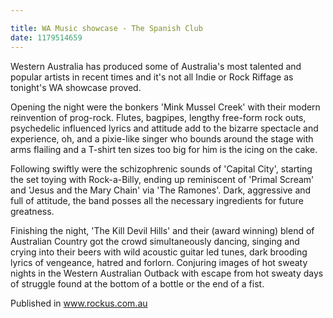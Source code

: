 ```yaml
---

title: WA Music showcase - The Spanish Club
date: 1179514659
---
```

Western Australia has produced some of Australia's most talented and popular artists in recent times and it's not all Indie or Rock Riffage as tonight's WA showcase proved.

Opening the night were the bonkers 'Mink Mussel Creek' with their modern reinvention of prog-rock. Flutes, bagpipes, lengthy free-form rock outs, psychedelic influenced lyrics and attitude add to the bizarre spectacle and experience, oh, and a pixie-like singer who bounds around the stage with arms flailing and a T-shirt ten sizes too big for him is the icing on the cake.

Following swiftly were the schizophrenic sounds of 'Capital City', starting the set toying with Rock-a-Billy, ending up reminiscent of 'Primal Scream' and 'Jesus and the Mary Chain' via 'The Ramones'. Dark, aggressive and full of attitude, the band posses all the necessary ingredients for future greatness.

Finishing the night, 'The Kill Devil Hills' and their (award winning) blend of Australian Country got the crowd simultaneously dancing, singing and crying into their beers with wild acoustic guitar led tunes, dark brooding lyrics of vengeance, hatred and forlorn. Conjuring images of hot sweaty nights in the Western Australian Outback with escape from hot sweaty days of struggle found at the bottom of a bottle or the end of a fist.


Published in www.rockus.com.au
